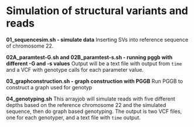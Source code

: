 
# Simulation of structural variants and reads

**01_sequencesim.sh - simulate data**
Inserting SVs into reference sequence of chromosome 22.

**02A_paramtest-G.sh and 02B_paramtest-s.sh - running pggb with different -G and -s values**
Output will be a text file with output from `time` and a VCF with genotype calls for each parameter value.

**03_graphconstruction.sh - graph construction with PGGB**
Run PGGB to construct a graph used for genotyp

**04_genotyping.sh**
This arrayjob will simulate reads with five different depths based on the reference chromosome 22 and the simulated sequence, then do graph based genotyping.
The output is two VCF files, one for each genotyper, and a text file with `time` output.

